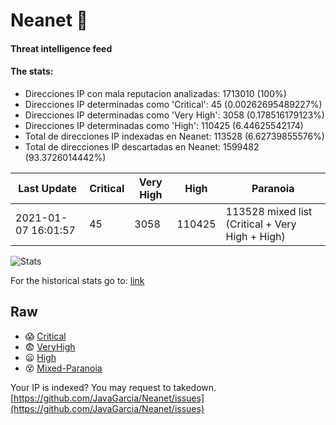 # Neanet :hocho:
#### Threat intelligence feed
#### The stats:

- Direcciones IP con mala reputacion analizadas: 1713010 (100%)
- Direcciones IP determinadas como 'Critical':  45 (0.00262695489227%)
- Direcciones IP determinadas como 'Very High':  3058 (0.178516179123%)
- Direcciones IP determinadas como 'High':  110425 (6.44625542174)
- Total de direcciones IP indexadas en Neanet:  113528 (6.62739855576%)
- Total de direcciones IP descartadas en Neanet:  1599482 (93.3726014442%)

| Last Update | Critical | Very High | High | Paranoia |
| --- | --- | --- | --- | --- |
| 2021-01-07 16:01:57 | 45 | 3058 | 110425 | 113528 mixed list (Critical + Very High + High)|

![Stats](https://docs.google.com/spreadsheets/d/e/2PACX-1vSnaNMIXVabIpDJjufMlzH7poXnshF3mgd8Is1g9ytUEzVsP5my4Trn8f-xkoLLQ38xpL3HtmUexLo6/pubchart?oid=501124687&format=image)

For the historical stats go to: [link](/stats.csv)
## Raw
- :scream: [Critical](https://raw.githubusercontent.com/JavaGarcia/Neanet/master/blacklists/neanet_critical.txt)
- :fearful: [VeryHigh](https://raw.githubusercontent.com/JavaGarcia/Neanet/master/blacklists/neanet_veryHigh.txtt)
- :frowning: [High](https://raw.githubusercontent.com/JavaGarcia/Neanet/master/blacklists/neanet_high.txt)
- :dizzy_face: [Mixed-Paranoia](https://raw.githubusercontent.com/JavaGarcia/Neanet/master/blacklists/neanet_all.txt)


Your IP is indexed? You may request to takedown. [https://github.com/JavaGarcia/Neanet/issues](https://github.com/JavaGarcia/Neanet/issues)






























































































































































































































































































































































































































































































































































































































































































































































































































































































































































































































































































































































































































































































































































































































































































































































































































































































































































































































































































































































































































































































































































































































































































































































































































































































































































































































































































































































































































































































































































































































































































































































































































































































































































































































































